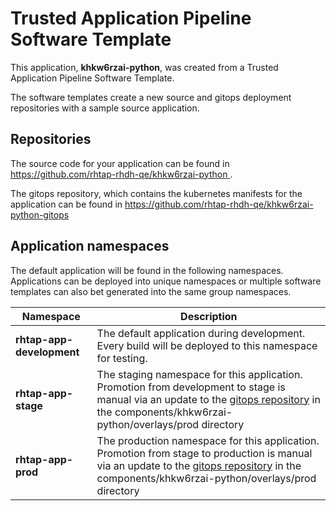 # Trusted Application Pipeline Software Template

This application, **khkw6rzai-python**, was created from a Trusted Application Pipeline Software Template.

The software templates create a new source and gitops deployment repositories with a sample source application. 

## Repositories

The source code for your application can be found in [https://github.com/rhtap-rhdh-qe/khkw6rzai-python ](https://github.com/rhtap-rhdh-qe/khkw6rzai-python ).
 
The gitops repository, which contains the kubernetes manifests for the application can be found in 
[https://github.com/rhtap-rhdh-qe/khkw6rzai-python-gitops ](https://github.com/rhtap-rhdh-qe/khkw6rzai-python-gitops ) 

## Application namespaces 

The default application will be found in the following namespaces. Applications can be deployed into unique namespaces or multiple software templates can also bet generated into the same group namespaces.  

|  Namespace   |  Description   |  
| -------- | -------- |   
| **rhtap-app-development** | The default application during development. Every build will be deployed to this namespace for testing. | 
| **rhtap-app-stage** | The staging namespace for this application. Promotion from development to stage is manual via an update to the [gitops repository](https://github.com/rhtap-rhdh-qe/khkw6rzai-python-gitops ) in the components/khkw6rzai-python/overlays/prod directory |  
| **rhtap-app-prod** | The production namespace for this application. Promotion from stage to production is manual via an update to the [gitops repository](https://github.com/rhtap-rhdh-qe/khkw6rzai-python-gitops ) in the components/khkw6rzai-python/overlays/prod directory | 